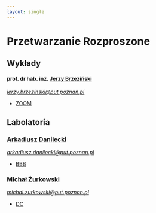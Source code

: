 ```yaml
---
layout: single
---
```

# Przetwarzanie Rozproszone

## Wykłady
#### prof. dr hab. inż. [Jerzy Brzeziński](http://www.cs.put.poznan.pl/jbrzezinski/)
*jerzy.brzezinski@put.poznan.pl*
- [ZOOM](https://us02web.zoom.us/j/707253166?pwd=enM5RUdtREQ1SVZHcndKVEpTaG4vQT09)

## Labolatoria
### [Arkadiusz Danilecki](https://www.cs.put.poznan.pl/adanilecki/pr.shtml)
*arkadiusz.danilecki@put.poznan.pl*
- [BBB](https://ekursy.put.poznan.pl/mod/bigbluebuttonbn/view.php?id=786046)

### [Michał Żurkowski]() 
*michal.zurkowski@put.poznan.pl*
- [DC](https://discord.gg/fQBBEEm)

